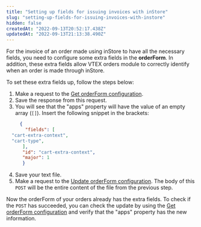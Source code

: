 ```yaml
---
title: "Setting up fields for issuing invoices with inStore"
slug: "setting-up-fields-for-issuing-invoices-with-instore"
hidden: false
createdAt: "2022-09-13T20:52:17.438Z"
updatedAt: "2022-09-13T21:13:38.490Z"
---
```


For the invoice of an order made using inStore to have all the necessary fields, you need to configure some extra fields in the **orderForm**. In addition, these extra fields allow VTEX orders module to correctly identify when an order is made through inStore.

To set these extra fields up, follow the steps below:

1. Make a request to the [Get orderForm configuration](https://developers.vtex.com/docs/api-reference/checkout-api#get-/api/checkout/pvt/configuration/orderForm).
2. Save the response from this request.
3. You will see that the "apps" property will have the value of an empty array (`[]`). Insert the following snippet in the brackets:

```json
     {
       "fields": [
  "cart-extra-context",
  "cart-type",
      ],
      "id": "cart-extra-context",
      "major": 1
      }
```

4. Save your text file.
5. Make a request to the [Update orderForm configuration](https://developers.vtex.com/docs/api-reference/checkout-api#post-/api/checkout/pvt/configuration/orderForm). The body of this `POST` will be the entire content of the file from the previous step.

Now the orderForm of your orders already has the extra fields. To check if the `POST` has succeeded, you can check the update by using the [Get orderForm configuration](https://developers.vtex.com/docs/api-reference/checkout-api#get-/api/checkout/pvt/configuration/orderForm) and verify that the "apps" property has the new information.
